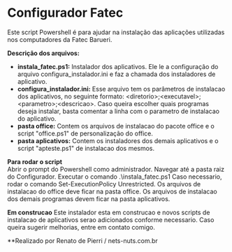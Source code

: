 # Configurador Fatec
Este script Powershell é para ajudar na instalação das aplicações utilizadas nos computadores da Fatec Barueri.

**Descrição dos arquivos:**<br>
- **instala_fatec.ps1:** Instalador dos aplicativos. Ele le a configuração do arquivo configura_instalador.ini e faz a chamada dos instaladores de aplicativo. 
- **configura_instalador.ini:**  Esse arquivo tem os parâmetros de instalacao dos aplicativos, no seguinte formato: \<diretorio\>\;<executavel\>;\<parametro\>;\<descricao\>.
Caso queira escolher quais programas deseja instalar, basta comentar a linha com o parametro de instalacao do aplicativo.
- **pasta office:** Contem os arquivos de instalacao do pacote office e o script "office.ps1" de personalização do office.
- **pasta aplicativos:** Contem os instaladores dos demais aplicativos e o script "apteste.ps1" de instalacao dos mesmos.<br>

**Para rodar o script**<br>
Abrir o prompt do Powershell como administrador.
Navegar até a pasta raiz do Configurador.
Executar o comando .\instala_fatec.ps1
Caso necessario, rodar o comando Set-ExecutionPolicy Unrestricted.
Os arquivos de instalacao do office deve ficar na pasta office.
Os arquivos de instalacao dos demais programas devem ficar na pasta aplicativos.

**Em construcao**
Este instalador esta em construcao e novos scripts de instalacao de aplicativos serao adicionados conforme necessario.
Caso queira sugerir melhorias, entre em contato comigo.

**Realizado por Renato de Pierri / nets-nuts.com.br

